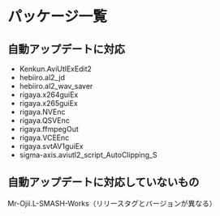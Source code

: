 # パッケージ一覧

## 自動アップデートに対応
- Kenkun.AviUtlExEdit2
- hebiiro.al2_jd
- hebiiro.al2_wav_saver
- rigaya.x264guiEx
- rigaya.x265guiEx
- rigaya.NVEnc
- rigaya.QSVEnc
- rigaya.ffmpegOut
- rigaya.VCEEnc
- rigaya.svtAV1guiEx
- sigma-axis.aviutl2_script_AutoClipping_S

## 自動アップデートに対応していないもの
Mr-Ojii.L-SMASH-Works（リリースタグとバージョンが異なる）